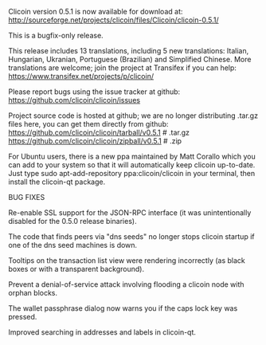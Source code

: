 Clicoin version 0.5.1 is now available for download at:
http://sourceforge.net/projects/clicoin/files/Clicoin/clicoin-0.5.1/

This is a bugfix-only release.

This release includes 13 translations, including 5 new translations:
Italian, Hungarian, Ukranian, Portuguese (Brazilian) and Simplified Chinese.
More translations are welcome; join the project at Transifex if you can help:
https://www.transifex.net/projects/p/clicoin/

Please report bugs using the issue tracker at github:
https://github.com/clicoin/clicoin/issues

Project source code is hosted at github; we are no longer
distributing .tar.gz files here, you can get them
directly from github:
https://github.com/clicoin/clicoin/tarball/v0.5.1  # .tar.gz
https://github.com/clicoin/clicoin/zipball/v0.5.1  # .zip

For Ubuntu users, there is a new ppa maintained by Matt Corallo which
you can add to your system so that it will automatically keep
clicoin up-to-date.  Just type
sudo apt-add-repository ppa:clicoin/clicoin
in your terminal, then install the clicoin-qt package.


BUG FIXES

Re-enable SSL support for the JSON-RPC interface (it was unintentionally
disabled for the 0.5.0 release binaries).

The code that finds peers via "dns seeds" no longer stops clicoin startup
if one of the dns seed machines is down.

Tooltips on the transaction list view were rendering incorrectly (as black boxes
or with a transparent background).

Prevent a denial-of-service attack involving flooding a clicoin node with
orphan blocks.

The wallet passphrase dialog now warns you if the caps lock key was pressed.

Improved searching in addresses and labels in clicoin-qt.
